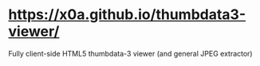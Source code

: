 # https://x0a.github.io/thumbdata3-viewer/

Fully client-side HTML5 thumbdata-3 viewer (and general JPEG extractor)
